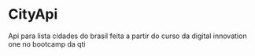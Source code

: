 # CityApi
Api para lista cidades do brasil feita a partir do curso da digital innovation one no bootcamp da qti

